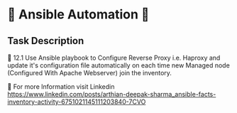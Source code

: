 # 🔰 Ansible Automation 🔰

## Task Description 

🔅 12.1 Use Ansible playbook to Configure Reverse Proxy i.e. Haproxy and update it's configuration  file automatically on each time new Managed node (Configured With Apache Webserver) join the inventory.

🔅 For more Information visit Linkedin https://www.linkedin.com/posts/arthian-deepak-sharma_ansible-facts-inventory-activity-6751021145111203840-7CVO
